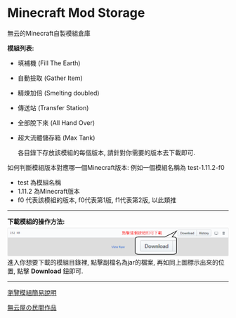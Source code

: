 # Minecraft Mod Storage
無云的Minecraft自製模組倉庫

**模組列表:**

- 填補機 (Fill The Earth)
- 自動撿取 (Gather Item)
- 精煉加倍 (Smelting doubled)
- 傳送站 (Transfer Station)
- 全部脫下來 (All Hand Over)
- 超大流體儲存箱 (Max Tank)

    各目錄下存放該模組的每個版本, 請針對你需要的版本去下載即可.

如何判斷模組版本對應哪一個Minecraft版本:
例如一個模組名稱為 test-1.11.2-f0


- test 為模組名稱
- 1.11.2 為Minecraft版本
- f0 代表該模組的版本, f0代表第1版, f1代表第2版, 以此類推

----------

**下載模組的操作方法:**
![](https://github.com/unoya/minecraft_modpatch/blob/master/README/operate.png)
<br>進入你想要下載的模組目錄裡, 點擊副檔名為jar的檔案, 再如同上圖標示出來的位置, 點擊 **Download** 鈕即可.

----------

[瀏覽模組簡易說明](https://github.com/unoya/minecraft_modpatch/wiki)

[無云屋の民間作品](https://goo.gl/xT9mj6)
